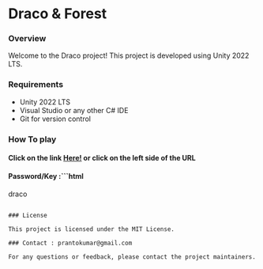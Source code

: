 # Draco & Forest

### Overview

Welcome to the Draco project! This project is developed using Unity 2022 LTS.

### Requirements

- Unity 2022 LTS
- Visual Studio or any other C# IDE
- Git for version control

### How To play

#### Click on the link [Here!](https://denevointeractive.itch.io/draco) or click on the left side of the URL

#### Password/Key :```html
draco
```

### License

This project is licensed under the MIT License.

### Contact : prantokumar@gmail.com

For any questions or feedback, please contact the project maintainers.
